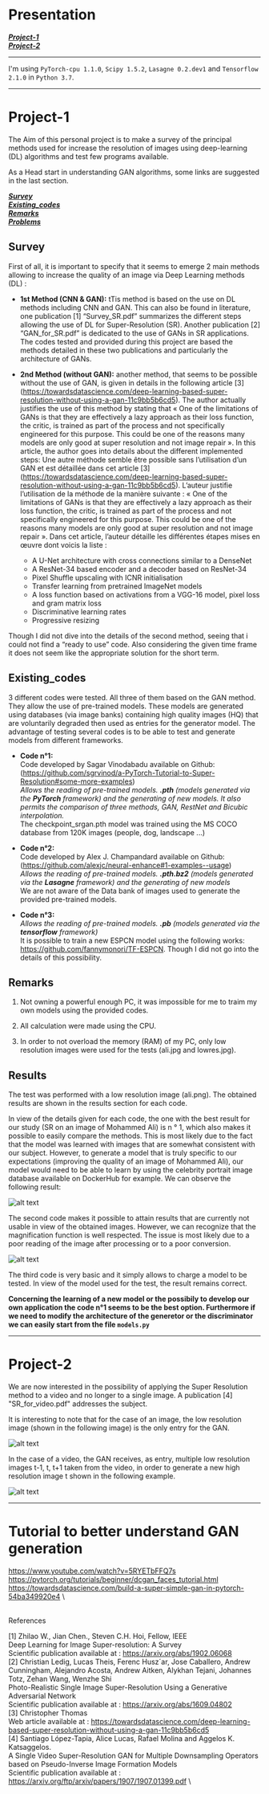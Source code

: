 # Presentation
[***Project-1***](https://github.com/Idelcads/IMKI_Technical_test#Project-1) \
[***Project-2***](https://github.com/Idelcads/IMKI_Technical_test#Project-2) 

---

I'm using `PyTorch-cpu 1.1.0`, `Scipy 1.5.2`, `Lasagne 0.2.dev1` and `Tensorflow 2.1.0` in `Python 3.7`.

---
# Project-1
The Aim of this personal project is to make a survey of the principal methods used for increase the resolution of images using deep-learning (DL) algorithms and test few programs available.

As a Head start in understanding GAN algorithms, some links are suggested in the last section.

[***Survey***](https://github.com/Idelcads/IMKI_Technical_test#Survey) \
[***Existing_codes***](https://github.com/Idelcads/IMKI_Technical_test#Existing_codes) \
[***Remarks***](https://github.com/Idelcads/IMKI_Technical_test#Remarks) \
[***Problems***](https://github.com/Idelcads/IMKI_Technical_test#Problems) 


## Survey

First of all, it is important to specify that it seems to emerge 2 main methods allowing to increase the quality of an image via Deep Learning methods (DL) : 

* **1st Method (CNN & GAN):** tTis method is based on the use on DL methods including CNN and GAN. This can also be found in literature, one publication [1] “Survey_SR.pdf” summarizes the different steps allowing the use of DL for Super-Resolution (SR). Another publication [2] “GAN_for_SR.pdf” is dedicated to the use of GANs in SR applications. The codes tested and provided during this project are based the methods detailed in these two publications and particularly the architecture of GANs.

* **2nd Method (without GAN):** another method, that seems to be possible without the use of GAN, is given in details in the following article [3] (https://towardsdatascience.com/deep-learning-based-super-resolution-without-using-a-gan-11c9bb5b6cd5). The author actually justifies the use of this method by stating that «  One of the limitations of GANs is that they are effectively a lazy approach as their loss function, the critic, is trained as part of the process and not specifically engineered for this purpose. This could be one of the reasons many models are only good at super resolution and not image repair ». In this article, the author goes into details about the different implemented steps:
Une autre méthode semble être possible sans l’utilisation d’un GAN et est détaillée dans cet article [3] (https://towardsdatascience.com/deep-learning-based-super-resolution-without-using-a-gan-11c9bb5b6cd5). L’auteur justifie l’utilisation de la méthode de la manière suivante :   «  One of the limitations of GANs is that they are effectively a lazy approach as their loss function, the critic, is trained as part of the process and not specifically engineered for this purpose. This could be one of the reasons many models are only good at super resolution and not image repair ». Dans cet article, l’auteur détaille les différentes étapes mises en œuvre dont voicis la liste :
  * A U-Net architecture with cross connections similar to a DenseNet
  * A ResNet-34 based encoder and a decoder based on ResNet-34
  * Pixel Shuffle upscaling with ICNR initialisation
  * Transfer learning from pretrained ImageNet models
  * A loss function based on activations from a VGG-16 model, pixel loss and gram matrix loss
  * Discriminative learning rates
  * Progressive resizing 
 
Though I did not dive into the details of the second method, seeing that i could not find a “ready to use” code. Also considering the given time frame it does not seem like the appropriate solution for the short term. 


## Existing_codes

3 different codes were tested. All three of them based on the GAN method. They allow the use of pre-trained models. These models are generated using databases (via image banks) containing high quality images (HQ) that are voluntarily degraded then used as entries for the generator model. The advantage of testing several codes is to be able to test and generate models from different frameworks.

* **Code n°1:** \
Code developed by Sagar Vinodabadu available on Github: (https://github.com/sgrvinod/a-PyTorch-Tutorial-to-Super-Resolution#some-more-examples) \
*Allows the reading of pre-trained models. **.pth** (models generated via  the **PyTorch** framework) and the generating of new models. It also permits the comparison of three methods, GAN, RestNet and Bicubic interpolation.*\
The checkpoint_srgan.pth model was trained using the MS COCO database from 120K images (people, dog, landscape ...) 

* **Code n°2:** \
Code developed by Alex J. Champandard available on Github: (https://github.com/alexjc/neural-enhance#1-examples--usage) \
*Allows the reading of pre-trained models. **.pth.bz2** (models generated via  the **Lasagne** framework) and the generating of new models*\
We are not aware of the Data bank of images used to generate the provided pre-trained models.

* **Code n°3:** \
*Allows the reading of pre-trained models. **.pb** (models generated via  the **tensorflow** framework)*\
It is possible to train a new ESPCN model using the following works: https://github.com/fannymonori/TF-ESPCN. Though I did not go into the details of this possibility. 

## Remarks

1. Not owning a powerful enough PC, it was impossible for me to traim my own models using the provided codes.

2. All calculation were made using the CPU.

3. In order to not overload the memory (RAM) of my PC, only low resolution images were used for the tests (ali.jpg and lowres.jpg).

## Results

The test was performed with a low resolution image (ali.png). The obtained results are shown in the results section for each code.

In view of the details given for each code, the one with the best result for our study (SR on an image of Mohammed Ali) is n ° 1, which also makes it possible to easily compare the methods. This is most likely due to the fact that the model was learned with images that are somewhat consistent with our subject. However, to generate a model that is truly specific to our expectations (improving the quality of an image of Mohammed Ali), our model would need to be able to learn by using the celebrity portrait image database available on DockerHub for example. We can observe the following result:  

![alt text](https://github.com/Idelcads/IMKI_Technical_test/blob/main/Images_readme/result_code1.bmp)

The second code makes it possible to attain results that are currently not usable in view of the obtained images. However, we can recognize that the magnification function is well respected. The issue is most likely due to a poor reading of the image after processing or to a poor conversion. 

![alt text](https://github.com/Idelcads/IMKI_Technical_test/blob/main/Images_readme/result_code2.png)

The third code is very basic and it simply allows to charge a model to be tested. In view of the model used for the test, the result remains correct. 

**Concerning the learning of a new model or the possibily to develop our own application the code n°1 seems to be the best option. Furthermore if we need to modify the architecture of the generetor or the discriminator we can easily start from the file `models.py`**

---

# Project-2

We are now interested in the possibility of applying the Super Resolution method to a video and no longer to a single image. A publication [4] "SR_for_video.pdf" addresses the subject.

It is interesting to note that for the case of an image, the low resolution image (shown in the following image) is the only entry for the GAN.

![alt text](https://github.com/Idelcads/IMKI_Technical_test/blob/main/Images_readme/1.png)

In the case of a video, the GAN receives, as entry,  multiple low resolution images  t-1, t, t+1 taken from the video, in order to generate a new high resolution image t shown in the following example.

![alt text](https://github.com/Idelcads/IMKI_Technical_test/blob/main/Images_readme/2.png)

---

# Tutorial to better understand GAN generation

https://www.youtube.com/watch?v=5RYETbFFQ7s \
https://pytorch.org/tutorials/beginner/dcgan_faces_tutorial.html \
https://towardsdatascience.com/build-a-super-simple-gan-in-pytorch-54ba349920e4 \

\
References

[1] Zhilao W., Jian Chen., Steven C.H. Hoi, Fellow, IEEE \
Deep Learning for Image Super-resolution: A Survey \
Scientific publication available at : https://arxiv.org/abs/1902.06068 \
[2] Christian Ledig, Lucas Theis, Ferenc Husz´ar, Jose Caballero, Andrew Cunningham, Alejandro Acosta, Andrew Aitken, Alykhan Tejani, Johannes Totz, Zehan Wang, Wenzhe Shi \
Photo-Realistic Single Image Super-Resolution Using a Generative Adversarial Network \
Scientific publication available at : https://arxiv.org/abs/1609.04802 \
[3] Christopher Thomas \
Web article available at : https://towardsdatascience.com/deep-learning-based-super-resolution-without-using-a-gan-11c9bb5b6cd5 \
[4] Santiago López-Tapia, Alice Lucas, Rafael Molina and Aggelos K. Katsaggelos. \
A Single Video Super-Resolution GAN for Multiple Downsampling Operators based on Pseudo-Inverse Image Formation Models \
Scientific publication available at : https://arxiv.org/ftp/arxiv/papers/1907/1907.01399.pdf \
